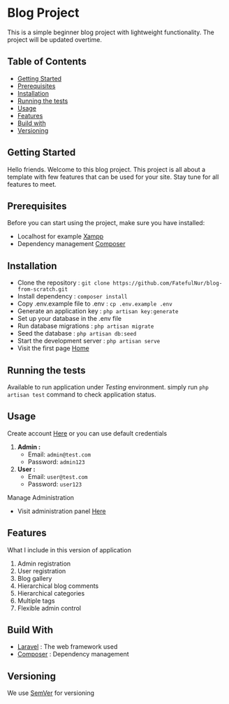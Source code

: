 # Blog Project

This is a simple beginner blog project with lightweight functionality. The project will be updated overtime.


## Table of Contents

- [Getting Started](#getting-started)
- [Prerequisites](#prerequisites)
- [Installation](#installation)
- [Running the tests](#running-the-tests)
- [Usage](#usage)
- [Features](#features)
- [Build with](#build-with)
- [Versioning](#versioning)


## Getting Started

Hello friends. Welcome to this blog project. This project is all about a template with few features that can be used for your site. Stay tune for all features to meet.


## Prerequisites

Before you can start using the project, make sure you have installed:

- Localhost for example [Xampp](https://www.apachefriends.org/)
- Dependency management [Composer](https://getcomposer.org/)


## Installation

- Clone the repository : `git clone https://github.com/FatefulNur/blog-from-scratch.git`
- Install dependency : `composer install`
- Copy .env.example file to .env : `cp .env.example .env`
- Generate an application key : `php artisan key:generate`
- Set up your database in the .env file
- Run database migrations : `php artisan migrate`
- Seed the database : `php artisan db:seed`
- Start the development server : `php artisan serve`
- Visit the first page [Home](http://localhost:8000/home)


## Running the tests

Available to run application under *Testing* environment.
simply run `php artisan test` command to check application status.


## Usage

Create account [Here](http://localhost:8000/register) or you can use default credentials 
1. **Admin :** 
    - Email: `admin@test.com`
    - Password: `admin123`
2. **User :**
    - Email: `user@test.com`
    - Password: `user123`
    
Manage Administration
- Visit administration panel [Here](http://localhost:8000/admin/dashboard)


## Features

What I include in this version of application

1. Admin registration
2. User registration
3. Blog gallery
4. Hierarchical blog comments
5. Hierarchical categories
6. Multiple tags 
7. Flexible admin control


## Build With

- [Laravel](https://laravel.com/) : The web framework used
- [Composer](https://getcomposer.org/) : Dependency management


## Versioning

We use [SemVer](https://semver.org/) for versioning
